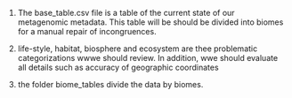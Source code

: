 1. The base_table.csv file is a table of the current state of our metagenomic 
metadata. This table will be should be divided into biomes for a manual repair
of incongruences.

2.  life-style, habitat, biosphere and ecosystem are thee problematic 
categorizations wwwe should review. In addition, wwe should evaluate all details
such as accuracy of geographic coordinates

3. the folder biome_tables divide the data by biomes.